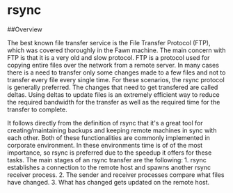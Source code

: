 # rsync

##Overview

The best known file transfer service is the File Transfer Protocol (FTP), which was covered thoroughly
in the Fawn machine. The main concern with FTP is that it is a very old and slow protocol. FTP is a protocol
used for copying entire files over the network from a remote server. In many cases there is a need to
transfer only some changes made to a few files and not to transfer every file every single time. For these
scenarios, the rsync protocol is generally preferred.
The changes that need to get transfered are called deltas. Using deltas to update files is an extremely
efficient way to reduce the required bandwidth for the transfer as well as the required time for the transfer
to complete.

It follows directly from the definition of rsync that it's a great tool for creating/maintaining backups and
keeping remote machines in sync with each other. Both of these functionalities are commonly implemented
in corporate environment. In these environments time is of of the most importance, so rsync is preferred
due to the speedup it offers for these tasks.
The main stages of an rsync transfer are the following:
	1. rsync establishes a connection to the remote host and spawns another rsync receiver process.
	2. The sender and receiver processes compare what files have changed.
	3. What has changed gets updated on the remote host.
